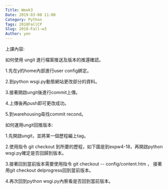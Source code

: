 ```yaml
---
Title: Week3
Date: 2019-03-08 11:00
Category: Python
Tags: 2018FallCP
Slug: 2018-Fall-w3
Author: yen
---
```

上課內容:

如何使用 ungit 進行檔案推送及版本的推還確認。

1.先在y的home內部進行user config綁定。

2.到python wsgi.py動態網站更改部分的資料。

3.接著開啟ungit後進行commit上傳。

4.上傳後再push即可更改成功。

5.到warehousing尋找commit recond。


如何運用ungit回推版本:

1.先開啟ungit，並將某一個歷程編上tag。

2.使用指令 git checkout 到所要的歷程，如下圖是到expw4-18，再開啟python wsgi.py確定是否回歸到版本。

3.接著回到當前版本需要使用指令 git checkout -- config/content.htm ， 接著用git checkout delprogress回到當前版本。

4.再次回到python wsgi.py內察看是否回到當前版本。









